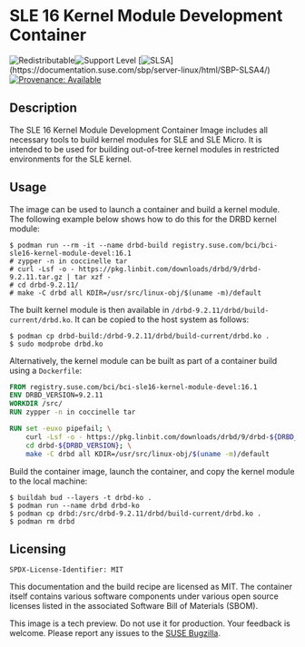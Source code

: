 # SLE 16 Kernel Module Development Container
![Redistributable](https://img.shields.io/badge/Redistributable-Yes-green)![Support Level](https://img.shields.io/badge/Support_Level-techpreview-blue)
[![SLSA](https://img.shields.io/badge/SLSA_(v0.1)-Level_4-Green)](https://documentation.suse.com/sbp/server-linux/html/SBP-SLSA4/)
[![Provenance: Available](https://img.shields.io/badge/Provenance-Available-Green)](https://documentation.suse.com/container/all/html/Container-guide/index.html#container-verify)

## Description

The SLE 16 Kernel Module
Development Container Image includes all necessary tools to build kernel modules
for SLE and SLE Micro. It is intended to be used for building out-of-tree kernel
modules in restricted environments for the SLE kernel.


## Usage

The image can be used to launch a container and build a kernel
module. The following example below shows how to do this for the DRBD kernel module:
```ShellSession
$ podman run --rm -it --name drbd-build registry.suse.com/bci/bci-sle16-kernel-module-devel:16.1
# zypper -n in coccinelle tar
# curl -Lsf -o - https://pkg.linbit.com/downloads/drbd/9/drbd-9.2.11.tar.gz | tar xzf -
# cd drbd-9.2.11/
# make -C drbd all KDIR=/usr/src/linux-obj/$(uname -m)/default
```

The built kernel module is then available in
`/drbd-9.2.11/drbd/build-current/drbd.ko`. It can be copied to the host system
as follows:
```ShellSession
$ podman cp drbd-build:/drbd-9.2.11/drbd/build-current/drbd.ko .
$ sudo modprobe drbd.ko
```

Alternatively, the kernel module can be built as part of a container build using
a `Dockerfile`:

```Dockerfile
FROM registry.suse.com/bci/bci-sle16-kernel-module-devel:16.1
ENV DRBD_VERSION=9.2.11
WORKDIR /src/
RUN zypper -n in coccinelle tar

RUN set -euxo pipefail; \
    curl -Lsf -o - https://pkg.linbit.com/downloads/drbd/9/drbd-${DRBD_VERSION}.tar.gz | tar xzf - ; \
    cd drbd-${DRBD_VERSION}; \
    make -C drbd all KDIR=/usr/src/linux-obj/$(uname -m)/default
```

Build the container image, launch the container, and copy the kernel module to
the local machine:
```ShellSession
$ buildah bud --layers -t drbd-ko .
$ podman run --name drbd drbd-ko
$ podman cp drbd:/src/drbd-9.2.11/drbd/build-current/drbd.ko .
$ podman rm drbd
```

## Licensing

`SPDX-License-Identifier: MIT`

This documentation and the build recipe are licensed as MIT.
The container itself contains various software components under various open source licenses listed in the associated
Software Bill of Materials (SBOM).

This image is a tech preview. Do not use it for production.
Your feedback is welcome.
Please report any issues to the [SUSE Bugzilla](https://bugzilla.suse.com/enter_bug.cgi?product=PUBLIC%20SUSE%20Linux%20Enterprise%20Base%20Container%20Images).
